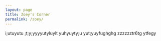 ```yaml
---
layout: page
title: Zoey's Corner
permalink: /zoey/
---
```

i;utuyutu ;t;y;yyyyutyluylt yuhyuyty;u yut;yuyfughghg zzzzzztr6tg ytfegy
